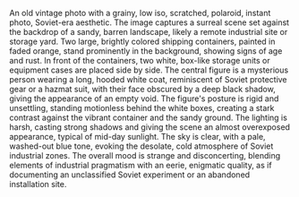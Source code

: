 An old vintage photo with a grainy, low iso, scratched, polaroid, instant photo, Soviet-era aesthetic. The image captures a surreal scene set against the backdrop of a sandy, barren landscape, likely a remote industrial site or storage yard. Two large, brightly colored shipping containers, painted in faded orange, stand prominently in the background, showing signs of age and rust. In front of the containers, two white, box-like storage units or equipment cases are placed side by side. The central figure is a mysterious person wearing a long, hooded white coat, reminiscent of Soviet protective gear or a hazmat suit, with their face obscured by a deep black shadow, giving the appearance of an empty void. The figure's posture is rigid and unsettling, standing motionless behind the white boxes, creating a stark contrast against the vibrant container and the sandy ground. The lighting is harsh, casting strong shadows and giving the scene an almost overexposed appearance, typical of mid-day sunlight. The sky is clear, with a pale, washed-out blue tone, evoking the desolate, cold atmosphere of Soviet industrial zones. The overall mood is strange and disconcerting, blending elements of industrial pragmatism with an eerie, enigmatic quality, as if documenting an unclassified Soviet experiment or an abandoned installation site.